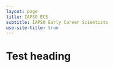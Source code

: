 ```yaml
---
layout: page
title: IAPSO ECS
subtitle: IAPSO Early Career Scientists
use-site-title: true
---
```


# Test heading
